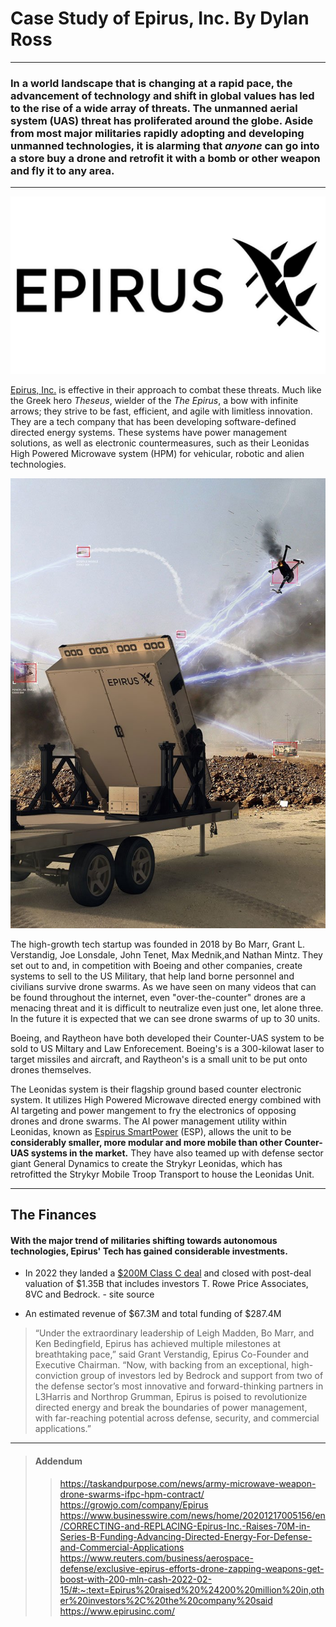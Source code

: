 # Case Study of Epirus, Inc.                                    By Dylan Ross
---
###  In a world landscape that is changing at a rapid pace, the advancement of technology and shift in global values has led to the rise of a wide array of threats. **The unmanned aerial system (UAS) threat has proliferated around the globe.** Aside from most major militaries rapidly adopting and developing unmanned technologies, it is alarming that *anyone* can go into a store buy a drone and retrofit it with a bomb or other weapon and fly it to any area.

---
![](epirus.jpg)

[Epirus, Inc.](https://www.epirusinc.com) is effective in their approach to combat these threats. Much like the Greek hero *Theseus*, wielder of the  *The Epirus*, a bow with infinite arrows; they strive to be fast, efficient, and agile with limitless innovation. They are a tech company that has been developing software-defined directed energy systems. These systems have power management solutions, as well as electronic countermeasures, such as their Leonidas High Powered Microwave system (HPM) for vehicular, robotic and alien technologies. 

![](<leonidas system.jpg>)

The high-growth tech startup was founded in 2018 by Bo Marr, Grant L. Verstandig, Joe Lonsdale, John Tenet, Max Mednik,and Nathan Mintz. They set out to and, in competition with Boeing and other companies, create systems to sell to the US Military, that help land borne personnel and civilians survive drone swarms. As we have seen on many videos that can be found throughout the internet, even "over-the-counter" drones are a menacing threat and it is difficult to neutralize even just one, let alone three. In the future it is expected that we can see drone swarms of up to 30 units.

Boeing, and Raytheon have both developed their Counter-UAS system to be sold to US Miltary and Law Enforecement. Boeing's is a 300-kilowat laser to target missiles and aircraft, and Raytheon's is a small unit to be put onto drones themselves.


The Leonidas system is their flagship ground based counter electronic system. It utilizes High Powered Microwave directed energy combined with AI targeting and power mangement to fry the electronics of opposing drones and drone swarms. The AI power management utility within Leonidas, known as [Espirus SmartPower](https://www.epirusinc.com/power-management) (ESP), allows the unit to be **considerably smaller, more modular and more mobile than other Counter-UAS systems in the market.** They have also teamed up with defense sector giant General Dynamics to create the Strykyr Leonidas, which has retrofitted the Strykyr Mobile Troop Transport to house the Leonidas Unit.


---

## The Finances 

#### With the major trend of militaries shifting towards autonomous technologies, Epirus' Tech has gained considerable investments.

- In 2022 they landed a [$200M Class C deal](https://www.reuters.com/business/aerospace-defense/exclusive-epirus-efforts-drone-zapping-weapons-get-boost-with-200-mln-cash-2022-02-15/#:~:text=Epirus%20raised%20%24200%20million%20in,other%20investors%2C%20the%20company%20said) and closed with post-deal valuation of $1.35B that includes investors T. Rowe Price Associates, 8VC and Bedrock. - site source

- An estimated revenue of $67.3M and total funding of $287.4M

> “Under the extraordinary leadership of Leigh Madden, Bo Marr, and Ken Bedingfield, Epirus has achieved multiple milestones at breathtaking pace,” said Grant Verstandig, Epirus Co-Founder and Executive Chairman. “Now, with backing from an exceptional, high-conviction group of investors led by Bedrock and support from two of the defense sector’s most innovative and forward-thinking partners in L3Harris and Northrop Grumman, Epirus is poised to revolutionize directed energy and break the boundaries of power management, with far-reaching potential across defense, security, and commercial applications.”  

---

> #### Addendum
>> https://taskandpurpose.com/news/army-microwave-weapon-drone-swarms-ifpc-hpm-contract/
>> https://growjo.com/company/Epirus
>> https://www.businesswire.com/news/home/20201217005156/en/CORRECTING-and-REPLACING-Epirus-Inc.-Raises-70M-in-Series-B-Funding-Advancing-Directed-Energy-For-Defense-and-Commercial-Applications
>> https://www.reuters.com/business/aerospace-defense/exclusive-epirus-efforts-drone-zapping-weapons-get-boost-with-200-mln-cash-2022-02-15/#:~:text=Epirus%20raised%20%24200%20million%20in,other%20investors%2C%20the%20company%20said
>> https://www.epirusinc.com/